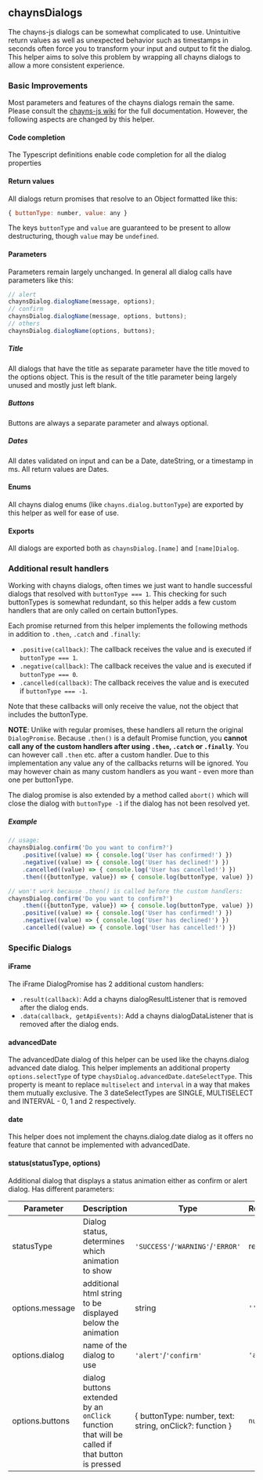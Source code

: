 ## chaynsDialogs
The chayns-js dialogs can be somewhat complicated to use.
Unintuitive return values as well as unexpected behavior such as timestamps in seconds often force you to transform your input and output to fit the dialog.
This helper aims to solve this problem by wrapping all chayns dialogs to allow a more consistent experience.

### Basic Improvements
Most parameters and features of the chayns dialogs remain the same. Please consult the [chayns-js wiki](https://github.com/TobitSoftware/chayns-js/wiki/Dialogs) for the full documentation.
However, the following aspects are changed by this helper.

#### Code completion
The Typescript definitions enable code completion for all the dialog properties

#### Return values
All dialogs return promises that resolve to an Object formatted like this:
```javascript
{ buttonType: number, value: any }
```
The keys `buttonType` and `value` are guaranteed to be present to allow destructuring, though `value` may be `undefined`.

#### Parameters
Parameters remain largely unchanged.
In general all dialog calls have parameters like this:
```javascript
// alert
chaynsDialog.dialogName(message, options);
// confirm
chaynsDialog.dialogName(message, options, buttons);
// others
chaynsDialog.dialogName(options, buttons);
```

##### Title
All dialogs that have the title as separate parameter have the title moved to the options object.
This is the result of the title parameter being largely unused and mostly just left blank.

##### Buttons
Buttons are always a separate parameter and always optional.

##### Dates
All dates validated on input and can be a Date, dateString, or a timestamp in ms.
All return values are Dates.

#### Enums
All chayns dialog enums (like `chayns.dialog.buttonType`) are exported by this helper as well for ease of use.

#### Exports 
All dialogs are exported both as `chaynsDialog.[name]` and `[name]Dialog`.

### Additional result handlers
Working with chayns dialogs, often times we just want to handle successful dialogs that resolved with `buttonType === 1`.
This checking for such buttonTypes is somewhat redundant, so this helper adds a few custom handlers that are only called on certain buttonTypes.

Each promise returned from this helper implements the following methods in addition to `.then`, `.catch` and `.finally`:
* `.positive(callback)`: The callback receives the value and is executed if `buttonType === 1`.
* `.negative(callback)`: The callback receives the value and is executed if `buttonType === 0`.
* `.cancelled(callback)`: The callback receives the value and is executed if `buttonType === -1`.

Note that these callbacks will only receive the value, not the object that includes the buttonType.

**NOTE**: Unlike with regular promises, these handlers all return the original `DialogPromise`.
Because `.then()` is a default Promise function, you **cannot call any of the custom handlers after using `.then`, `.catch` or `.finally`**.
You can however call `.then` etc. after a custom handler.
Due to this implementation any value any of the callbacks returns will be ignored.
You may however chain as many custom handlers as you want - even more than one per buttonType.

The dialog promise is also extended by a method called `abort()` which will close the dialog with `buttonType -1` if the dialog has not been resolved yet.

##### Example
```javascript
// usage:
chaynsDialog.confirm('Do you want to confirm?')
    .positive((value) => { console.log('User has confirmed!') })
    .negative((value) => { console.log('User has declined!') })
    .cancelled((value) => { console.log('User has cancelled!') })
    .then(({buttonType, value}) => { console.log(buttonType, value) })

// won't work because .then() is called before the custom handlers:
chaynsDialog.confirm('Do you want to confirm?')
    .then(({buttonType, value}) => { console.log(buttonType, value) })
    .positive((value) => { console.log('User has confirmed!') })
    .negative((value) => { console.log('User has declined!') })
    .cancelled((value) => { console.log('User has cancelled!') })
```

### Specific Dialogs

#### iFrame
The iFrame DialogPromise has 2 additional custom handlers:
* `.result(callback)`: Add a chayns dialogResultListener that is removed after the dialog ends.
* `.data(callback, getApiEvents)`: Add a chayns dialogDataListener that is removed after the dialog ends.

#### advancedDate
The advancedDate dialog of this helper can be used like the chayns.dialog advanced date dialog.
This helper implements an additional property `options.selectType` of type `chaysDialog.advancedDate.dateSelectType`.
This property is meant to replace `multiselect` and `interval` in a way that makes them mutually exclusive.
The 3 dateSelectTypes are SINGLE, MULTISELECT and INTERVAL - 0, 1 and 2 respectively.

#### date
This helper does not implement the chayns.dialog.date dialog as it offers no feature that cannot be implemented with advancedDate.

#### status(statusType, options)
Additional dialog that displays a status animation either as confirm or alert dialog. Has different parameters:

| Parameter | Description | Type | Required/Default |
|-----------|-------------|------|------------------|
| statusType | Dialog status, determines which animation to show | `'SUCCESS'`/`'WARNING'`/`'ERROR'` | required |
| options.message | additional html string to be displayed below the animation | string | `''` |
| options.dialog | name of the dialog to use | `'alert'`/`'confirm'` | `'alert'` |
| options.buttons | dialog buttons extended by an `onClick` function that will be called if that button is pressed | { buttonType: number, text: string, onClick?: function } | `null` |
